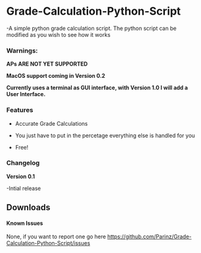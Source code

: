 # Grade-Calculation-Python-Script
-A simple python grade calculation script.
The python script can be modified as you wish to see how it works

### Warnings:

**APs ARE NOT YET SUPPORTED**


**MacOS support coming in Version 0.2**


**Currently uses a terminal as GUI interface, with Version 1.0 I will add a User Interface.**


### Features

- Accurate Grade Calculations


- You just have to put in the percetage everything else is handled for you


- Free!

### Changelog

**Version 0.1**

-Intial release

## Downloads

#### Known Issues
None, if you want to report one go here https://github.com/Parinz/Grade-Calculation-Python-Script/issues
